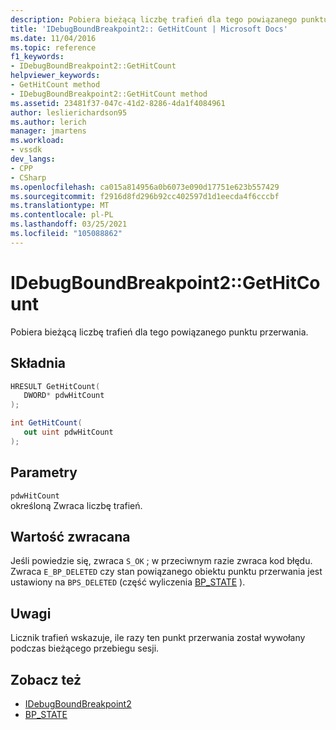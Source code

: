 ```yaml
---
description: Pobiera bieżącą liczbę trafień dla tego powiązanego punktu przerwania.
title: 'IDebugBoundBreakpoint2:: GetHitCount | Microsoft Docs'
ms.date: 11/04/2016
ms.topic: reference
f1_keywords:
- IDebugBoundBreakpoint2::GetHitCount
helpviewer_keywords:
- GetHitCount method
- IDebugBoundBreakpoint2::GetHitCount method
ms.assetid: 23481f37-047c-41d2-8286-4da1f4084961
author: leslierichardson95
ms.author: lerich
manager: jmartens
ms.workload:
- vssdk
dev_langs:
- CPP
- CSharp
ms.openlocfilehash: ca015a814956a0b6073e090d17751e623b557429
ms.sourcegitcommit: f2916d8fd296b92cc402597d1d1eecda4f6cccbf
ms.translationtype: MT
ms.contentlocale: pl-PL
ms.lasthandoff: 03/25/2021
ms.locfileid: "105088862"
---
```

# <a name="idebugboundbreakpoint2gethitcount"></a>IDebugBoundBreakpoint2::GetHitCount
Pobiera bieżącą liczbę trafień dla tego powiązanego punktu przerwania.

## <a name="syntax"></a>Składnia

```cpp
HRESULT GetHitCount( 
   DWORD* pdwHitCount
);
```

```csharp
int GetHitCount( 
   out uint pdwHitCount
);
```

## <a name="parameters"></a>Parametry
`pdwHitCount`\
określoną Zwraca liczbę trafień.

## <a name="return-value"></a>Wartość zwracana
 Jeśli powiedzie się, zwraca `S_OK` ; w przeciwnym razie zwraca kod błędu. Zwraca `E_BP_DELETED` czy stan powiązanego obiektu punktu przerwania jest ustawiony na `BPS_DELETED` (część wyliczenia [BP_STATE](../../../extensibility/debugger/reference/bp-state.md) ).

## <a name="remarks"></a>Uwagi
 Licznik trafień wskazuje, ile razy ten punkt przerwania został wywołany podczas bieżącego przebiegu sesji.

## <a name="see-also"></a>Zobacz też
- [IDebugBoundBreakpoint2](../../../extensibility/debugger/reference/idebugboundbreakpoint2.md)
- [BP_STATE](../../../extensibility/debugger/reference/bp-state.md)
